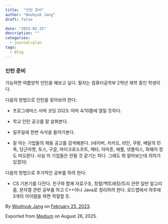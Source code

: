 ```yaml
---
title:  "인턴 준비"
author: "Woohyuk Jang"
draft: false

date: "2023-02-25"
description: ""
categories:
  - journal/plan
tags:
  - Blog
---
```

### 인턴 준비



가능하면 여름방학 인턴을 해보고 싶다. 필자는 컴퓨터공학부 2학년 재학 중인 학생이다.



다음의 방법으로 인턴을 찾아보려 한다:



* 프로그래머스 서머 코딩 2023: 아마 4/10쯤에 열릴 듯하다.

* 학교 인턴 공고를 잘 살펴본다.

* 일주일에 한번 슥삭을 들어가본다.

* 잘 아는 기업들의 채용 공고를 검색해본다. (네이버, 카카오, 라인, 쿠팡, 배달의 민족, 당근마켓, 토스, 구글, 마이크로소프트, 메타, 아마존, 애플, 넷플릭스, 화웨이 정도 떠오른다. 사실 이 기업들은 안될 것 같기는 하다. 그래도 뭐 알아보는데 의의가 있겠지)



다음의 방법으로 추가적인 공부를 하려 한다:



* CS 기본기를 다진다. 친구와 함께 자료구조, 정렬/백트래킹/트리 관련 일반 알고리즘, 문자열 관련 공부를 하고 C++이나 Java로 정리하려 한다. 로드맵에서 하루에 3개의 아이템을 하면 적절할 듯.



By [Woohyuk Jang](https://medium.com/@morrranii) on [February 25, 2023](https://medium.com/p/9f7af5e98b68).

Exported from [Medium](https://medium.com) on August 26, 2025.

